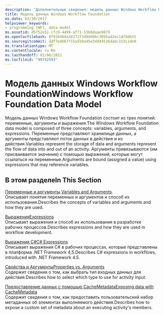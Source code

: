 ```yaml
---
description: 'Дополнительные сведения: модель данных Windows Workflow Foundation'
title: Модель данных Windows Workflow Foundation
ms.date: 03/30/2017
helpviewer_keywords:
- programming [WF], data model
ms.assetid: d5752e51-cfc9-4499-af71-53b6daae9879
ms.openlocfilehash: 8f916464a3b272f348dd9bc3895a42ec14f9db55
ms.sourcegitcommit: ddf7edb67715a5b9a45e3dd44536dabc153c1de0
ms.translationtype: MT
ms.contentlocale: ru-RU
ms.lasthandoff: 02/06/2021
ms.locfileid: "99742593"
---
```

# <a name="windows-workflow-foundation-data-model"></a><span data-ttu-id="f0b9b-103">Модель данных Windows Workflow Foundation</span><span class="sxs-lookup"><span data-stu-id="f0b9b-103">Windows Workflow Foundation Data Model</span></span>

<span data-ttu-id="f0b9b-104">Модель данных Windows Workflow Foundation состоит из трех понятий: переменные, аргументы и выражения.</span><span class="sxs-lookup"><span data-stu-id="f0b9b-104">The Windows Workflow Foundation data model is composed of three concepts: variables, arguments, and expressions.</span></span> <span data-ttu-id="f0b9b-105">Переменные представляют хранилище данных, а аргументы представляют поток данных в действие и из действия.</span><span class="sxs-lookup"><span data-stu-id="f0b9b-105">Variables represent the storage of data and arguments represent the flow of data into and out of an activity.</span></span> <span data-ttu-id="f0b9b-106">Аргументы привязываются (им присваивается значение) с помощью выражений, которые могут ссылаться на переменные.</span><span class="sxs-lookup"><span data-stu-id="f0b9b-106">Arguments are bound (assigned a value) using expressions that may reference variables.</span></span>  
  
## <a name="in-this-section"></a><span data-ttu-id="f0b9b-107">В этом разделе</span><span class="sxs-lookup"><span data-stu-id="f0b9b-107">In This Section</span></span>  

 <span data-ttu-id="f0b9b-108">[Переменные и аргументы](variables-and-arguments.md).</span><span class="sxs-lookup"><span data-stu-id="f0b9b-108">[Variables and Arguments](variables-and-arguments.md).</span></span>  
 <span data-ttu-id="f0b9b-109">Описывает понятия переменных и аргументов и способ их использования.</span><span class="sxs-lookup"><span data-stu-id="f0b9b-109">Describes the concepts of variables and arguments and how they are used.</span></span>  
  
 [<span data-ttu-id="f0b9b-110">Выражения</span><span class="sxs-lookup"><span data-stu-id="f0b9b-110">Expressions</span></span>](expressions.md)  
 <span data-ttu-id="f0b9b-111">Описывает выражения и способ их использования в разработке рабочих процессов.</span><span class="sxs-lookup"><span data-stu-id="f0b9b-111">Describes expressions and how they are used in workflow development.</span></span>  
  
 [<span data-ttu-id="f0b9b-112">Выражения C#</span><span class="sxs-lookup"><span data-stu-id="f0b9b-112">C# Expressions</span></span>](csharp-expressions.md)  
 <span data-ttu-id="f0b9b-113">Описывает выражения C# в рабочих процессах, которые представлены в платформа .NET Framework 4,5.</span><span class="sxs-lookup"><span data-stu-id="f0b9b-113">Describes C# expressions in workflows, introduced with .NET Framework 4.5.</span></span>  
  
 [<span data-ttu-id="f0b9b-114">Свойства и Аргументы</span><span class="sxs-lookup"><span data-stu-id="f0b9b-114">Properties vs. Arguments</span></span>](properties-vs-arguments.md)  
 <span data-ttu-id="f0b9b-115">Содержит сведения о том, как выбрать тип входных данных для действия.</span><span class="sxs-lookup"><span data-stu-id="f0b9b-115">Describes how to select which type to use for activity input.</span></span>  
  
 [<span data-ttu-id="f0b9b-116">Предоставление данных с помощью CacheMetadata</span><span class="sxs-lookup"><span data-stu-id="f0b9b-116">Exposing data with CacheMetadata</span></span>](exposing-data-with-cachemetadata.md)  
 <span data-ttu-id="f0b9b-117">Содержит сведения о том, как предоставить пользовательский набор метаданных об элементах выполняемого действия.</span><span class="sxs-lookup"><span data-stu-id="f0b9b-117">Describes how to expose a custom set of metadata about an executing activity's members.</span></span>
